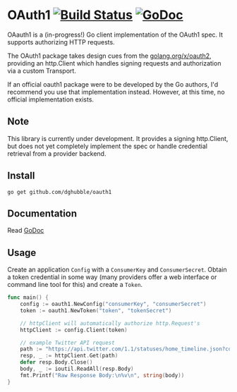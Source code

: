 
# OAuth1 [![Build Status](https://travis-ci.org/dghubble/oauth1.png)](https://travis-ci.org/dghubble/oauth1) [![GoDoc](http://godoc.org/github.com/dghubble/oauth1?status.png)](http://godoc.org/github.com/dghubble/oauth1)

OAauth1 is a (in-progress!) Go client implementation of the OAuth1 spec. It supports authorizing HTTP requests. 

The OAuth1 package takes design cues from the [golang.org/x/oauth2](https://godoc.org/golang.org/x/oauth2), providing an http.Client which handles signing requests and authorization via a custom Transport.

If an official oauth1 package were to be developed by the Go authors, I'd recommend you use that implementation instead. However, at this time, no official implementation exists.

## Note

This library is currently under development. It provides a signing http.Client, but does not yet completely implement the spec or handle credential retrieval from a provider backend.

## Install

    go get github.com/dghubble/oauth1

## Documentation

Read [GoDoc](https://godoc.org/github.com/dghubble/oauth1)

## Usage

Create an application `Config` with a `ConsumerKey` and `ConsumerSecret`. Obtain a token credential in some way (many providers offer a web interface or command line tool for this) and create a `Token`.

```go
func main() {
    config := oauth1.NewConfig("consumerKey", "consumerSecret")
    token := oauth1.NewToken("token", "tokenSecret")

    // httpClient will automatically authorize http.Request's
    httpClient := config.Client(token)

    // example Twitter API request
    path := "https://api.twitter.com/1.1/statuses/home_timeline.json?count=2"
    resp, _ := httpClient.Get(path)
    defer resp.Body.Close()
    body, _ := ioutil.ReadAll(resp.Body)
    fmt.Printf("Raw Response Body:\n%v\n", string(body))
}
```


